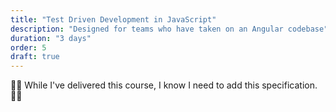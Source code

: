 ```yaml
---
title: "Test Driven Development in JavaScript"
description: "Designed for teams who have taken on an Angular codebase"
duration: "3 days"
order: 5
draft: true
---
```


👷‍♂️ While I've delivered this course,  I know I need to add this specification. 👷‍♂️